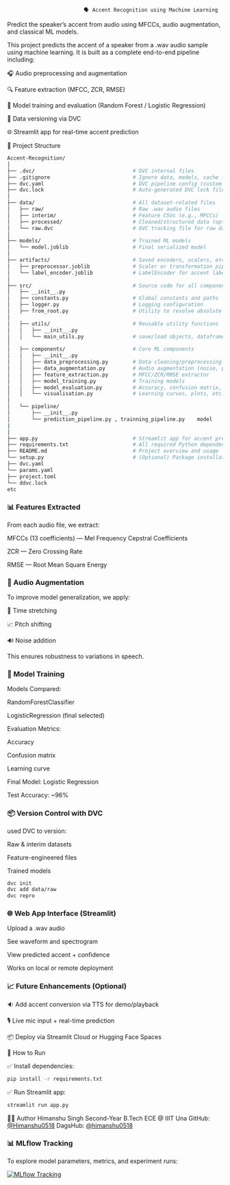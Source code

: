                              🗣️ Accent Recognition using Machine Learning

Predict the speaker’s accent from audio using MFCCs, audio augmentation, and classical ML models.

This project predicts the accent of a speaker from a .wav audio sample using machine learning.
It is built as a complete end-to-end pipeline including:

🎧 Audio preprocessing and augmentation

🔍 Feature extraction (MFCC, ZCR, RMSE)

🧠 Model training and evaluation (Random Forest / Logistic Regression)

🧪 Data versioning via DVC

🌐 Streamlit app for real-time accent prediction


📂 Project Structure
 ``` bash 
Accent-Recognition/
│
├── .dvc/                                # DVC internal files
├── .gitignore                           # Ignore data, models, cache files
├── dvc.yaml                             # DVC pipeline config (custom stages)
├── dvc.lock                             # Auto-generated DVC lock file
│
├── data/                                # All dataset-related files
│   ├── raw/                             # Raw .wav audio files
│   ├── interim/                         # Feature CSVs (e.g., MFCCs)
│   ├── processed/                       # Cleaned/structured data (optional)
│   └── raw.dvc                          # DVC tracking file for raw data
│
├── models/                              # Trained ML models
│   └── model.joblib                     # Final serialized model
│
├── artifacts/                           # Saved encoders, scalers, etc.
│   ├── preprocessor.joblib              # Scaler or transformation pipeline
│   └── label_encoder.joblib             # LabelEncoder for accent labels
│
├── src/                                 # Source code for all components
│   ├── __init__.py
│   ├── constants.py                     # Global constants and paths
│   ├── logger.py                        # Logging configuration
│   ├── from_root.py                     # Utility to resolve absolute paths
│
│   ├── utils/                           # Reusable utility functions
│   │   ├── __init__.py
│   │   └── main_utils.py                # save/load objects, dataframe utils
│
│   ├── components/                      # Core ML components
│   │   ├── __init__.py
│   │   ├── data_preprocessing.py        # Data cleaning/preprocessing
│   │   ├── data_augmentation.py         # Audio augmentation (noise, pitch, etc.)
│   │   ├── feature_extraction.py        # MFCC/ZCR/RMSE extractor
│   │   ├── model_training.py            # Training models
│   │   ├── model_evaluation.py          # Accuracy, confusion matrix, scores
│   │   └── visualisation.py             # Learning curves, plots, etc.
│
│   └── pipeline/
│       ├── __init__.py
│       └── prediction_pipeline.py , trainning_pipeline.py    model
|        
│
├── app.py                               # Streamlit app for accent prediction
├── requirements.txt                     # All required Python dependencies
├── README.md                            # Project overview and usage
└── setup.py                             # (Optional) Package installation file
├── dvc.yaml                             
└── params.yaml                           
├── project.toml                            
└── ddvc.lock 
etc
```
  

### 📊 Features Extracted
From each audio file, we extract:

MFCCs (13 coefficients) — Mel Frequency Cepstral Coefficients

ZCR — Zero Crossing Rate

RMSE — Root Mean Square Energy


### 🔄 Audio Augmentation

To improve model generalization, we apply:

🎵 Time stretching

📈 Pitch shifting

🔊 Noise addition

This ensures robustness to variations in speech.


### 🤖 Model Training

Models Compared:

RandomForestClassifier

LogisticRegression (final selected)

Evaluation Metrics:

Accuracy

Confusion matrix

Learning curve

Final Model: Logistic Regression

Test Accuracy: ~96%

### 📦 Version Control with DVC

used DVC to version:

Raw & interim datasets

Feature-engineered files

Trained models

``` bash 
dvc init
dvc add data/raw
dvc repro
```

### 🌐 Web App Interface (Streamlit)

Upload a .wav audio

See waveform and spectrogram

View predicted accent + confidence

Works on local or remote deployment


### 📈 Future Enhancements (Optional)

🔉 Add accent conversion via TTS for demo/playback

🎙️ Live mic input + real-time prediction

📦 Deploy via Streamlit Cloud or Hugging Face Spaces

🧪 How to Run

✅ Install dependencies:

```bash
pip install -r requirements.txt
```

✅ Run Streamlit app:

```bash
streamlit run app.py
```

👨‍💻 Author
Himanshu Singh
Second-Year B.Tech ECE @ IIIT Una
GitHub: [@Himanshu0518](https://github.com/Himanshu0518)
DagsHub: [@himanshu0518](https://dagshub.com/Himanshu0518)

### 📊 MLflow Tracking

To explore model parameters, metrics, and experiment runs:

[![MLflow Tracking](https://img.shields.io/badge/MLflow-enabled-blue)](https://dagshub.com/Himanshu0518/Accent-Recognition.mlflow/#/experiments/0?searchFilter=&orderByKey=attributes.start_time&orderByAsc=false&startTime=ALL&lifecycleFilter=Active&modelVersionFilter=All+Runs&datasetsFilter=W10%3D)

